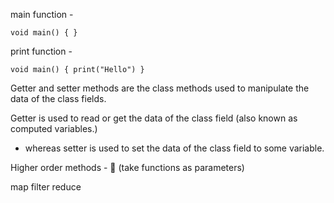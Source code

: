 main function -

`void main() { }`

print function - 


 `void main() {
  print("Hello")
}`


Getter and setter methods are the class methods used to manipulate the data of the class fields.

Getter is used to read or get the data of the class field (also known as computed variables.)
- whereas setter is used to set the data of the class field to some variable.


Higher order methods - 🔎 (take functions as parameters)

map
filter
reduce
